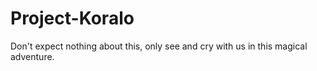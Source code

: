 # Project-Koralo

Don't expect nothing about this, only see and cry with us in this magical adventure.
